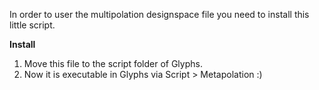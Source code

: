 In order to user the multipolation designspace file you need to install this little script.

**Install**

1. Move this file to the script folder of Glyphs.
2. Now it is executable in Glyphs via Script > Metapolation :)
